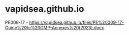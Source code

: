 # vapidsea.github.io
PE009-17 - https://vapidsea.github.io/files/PE%20009-17-Guide%20to%20GMP-Annexes%20(2023).docx
